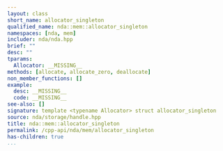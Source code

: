 ```yaml
---
layout: class
short_name: allocator_singleton
qualified_name: nda::mem::allocator_singleton
namespaces: [nda, mem]
includer: nda/nda.hpp
brief: ""
desc: ""
tparams:
  Allocator: __MISSING__
methods: [allocate, allocate_zero, deallocate]
non_member_functions: []
example:
  desc: __MISSING__
  code: __MISSING__
see-also: []
signature: template <typename Allocator> struct allocator_singleton
source: nda/storage/handle.hpp
title: nda::mem::allocator_singleton
permalink: /cpp-api/nda/mem/allocator_singleton
has-children: true
...
```


